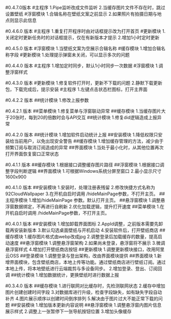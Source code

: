 ﻿#0.4.7.0版本
#主程序
1.Pipe监听改成文件监听
2.当缓存图片文件不存在时，跳过设置壁纸
#浮窗模块
1.合辑名称在壁纸文案之前显示
2.如果照片有拍摄日期与地点则显示此信息

#0.4.6.0 版本
#主程序
1.重复打开程序时由对话框提示改为打开首页
#更新模块
1.关闭定时更新任务时的对话框提示，仅在有新版本才提示
2.增加1小时定时更新

#0.4.5.0 版本
#浮窗模块
1.当壁纸文案为空展示合辑名称
#缓存模块
1.增加合辑名称字段
#更新模块
1.处理提示弹窗未关闭，可以显示多次的问题

#0.4.4.0 版本
#主程序
1.增加定时同步，默认1小时同步一次数据
#浮窗模块
1.调整浮窗样式

#0.4.3.0 版本
#更新模块
1.修复软件打开时，更新不下载的问题
2.静默下载更新包，下载完成后，提示安装
#主程序
1.左键点击状态栏图标，打开主界面

#0.4.2.2 版本
##统计模块
1.修改上报参数

#0.4.2.1 版本
##菜单模块
1.修复菜单与浮窗联动异常
##缓存模块
1.当缓存图片大于20张时，每到20的倍数时会与API交互
##统计模块
1.修复did逻辑造成上报异常

#0.4.2.0 版本
##统计模块
1.增加软件启动统计上报
##安装模块
1.降低权限只安装给当前用户，以免出现安全警告
##缓存模块
1.增加缓存管理的方法，减少由于频繁订阅与取消订阅造成的异常
##界面模块
1.当处于最小化时，从其他位置再次打开界面恢复窗口正常状态

#0.4.1.1 版本
##缓存模块
1.根据接口调整缓存图片路径
##浮窗模块
1.根据接口调整字段判断逻辑
##界面模块
1.可根据Windows系统分屏至窗口
2.最小显示尺寸1600x900

#0.4.1.0 版本
##安装模块
1.安装时，处理注册表残留
2.修改快捷方式名称为92CloudWallpaper
3.在开机自启时调用 /hideMainPage参数，不打开主页。
##主程序模块
1.增加/hideMainPage 参数。默认打开主页。
##悬浮窗模块
1.调整悬浮窗数据绑定，不再进行自刷新
2.优化加载逻辑，提升打开速度
##菜单模块
1.在开机自启时调用 /hideMainPage参数，不打开主页。

#0.4.0.1 版本
##安装模块
1.增加卸载界面图标
2.AppId调整，之前版本需要先卸载再安装新版本
3.默认勾选桌面壁纸与开机启动
4.安装软件后，打开壁纸商店
##缓存模块
1.缓存图片格式由webp改成jpg
2.调整登录后加载缓存的数量，提高启动速度
##悬浮窗模块
1.调整悬浮窗架构
2.如果尚未登录，悬浮窗将不展示
3.微调悬浮窗样式
4.增加打开壁纸商店按钮
##更新模块
1.调整更新模块接口，改用阿里云OSS
##登录模块
1.调整登录与登出架构，改由界面模块提供
##界面模块
1.新增界面模块，包含壁纸商店，本地上传等功能。通过壁纸商店进行壁纸订阅。通过本地上传，将本地壁纸进行云端裁剪与多设备同步。
2.增加登录、登出、订阅回调
##统计模块
1.增加数据统计，更换壁纸时进行数据上报

#0.3.4.0 版本
##缓存模块
1.进行联网对比缓存时，先检测联网状态
2.缓存中增加图片创建创建时间字段
3.对数据库进行升级，检查字段缺失，如有缺失字段自动补齐
4.图片展示顺序以创建时间倒序排列
5.解决由于图片过大不能正常下载的问题
##安装模块
1.增加版本更新内容说明
##悬浮窗模块
1.调整悬浮窗内图片信息展示样式
2.调整上一张暂停下一张导航按钮位置
3.增加头像缓存